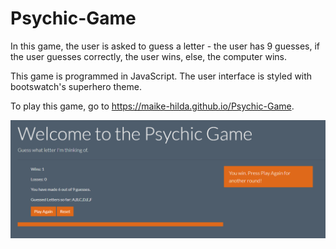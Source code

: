 # Psychic-Game
In this game, the user is asked to guess a letter - the user has 9 guesses, if the user guesses correctly, the user wins, else, the computer wins.

This game is programmed in JavaScript. The user interface is styled with bootswatch's superhero theme.

To play this game, go to <a href="https://maike-hilda.github.io/Psychic-Game">https://maike-hilda.github.io/Psychic-Game</a>.

![alt text](https://github.com/maike-hilda/Psychic-Game/blob/master/userInterface.PNG)

